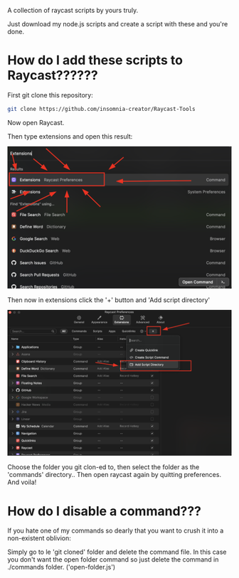 A collection of raycast scripts by yours truly.


Just download my node.js scripts and create a script with these and you're done.


# How do I add these scripts to Raycast??????

First git clone this repository:

```zsh
git clone https://github.com/insomnia-creator/Raycast-Tools
```
Now open Raycast.

Then type extensions and open this result:


![screenshot of opening the thing](./screenshots/open_ext.png)


Then now in extensions click the '+' button and 'Add script directory'

![screenshot of extension tab](./screenshots/open_dir.png)

Choose the folder you git clon-ed to, then select the folder as the 'commands' directory.. Then open raycast again by quitting preferences. And voila! 



# How do I disable a command???


If you hate one of my commands so dearly that you want to crush it into a non-existent oblivion:

Simply go to le 'git cloned' folder and delete the command file. In this case you don't want the
open folder command so just delete the command in ./commands folder. ('open-folder.js')
